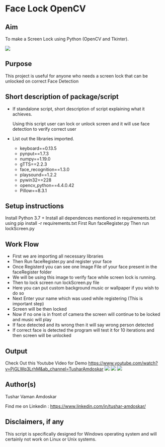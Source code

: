 # Face Lock OpenCV

## Aim 

To make a Screen Lock using Python (OpenCV and Tkinter).

![](https://github.com/TusharAMD/Awesome_Python_Scripts/blob/main/GUIScripts/Face_Lock_OpenCV/Images/ImagesForReadme/Head.png)


## Purpose

This project is useful for anyone who needs a screen lock that can be unlocked on correct Face Detection

## Short description of package/script

- If standalone script, short description of script explaining what it achieves.
  
  Using this script user can lock or unlock screen and it will use face detection to verify correct user

- List out the libraries imported.
    - keyboard==0.13.5
    - pynput==1.7.3
    - numpy==1.19.0
    - gTTS==2.2.3
    - face_recognition==1.3.0
    - playsound==1.2.2
    - pywin32==228
    - opencv_python==4.4.0.42
    - Pillow==8.3.1


## Setup instructions

Install Python 3.7 +
Install all dependences mentioned in requirements.txt using pip install -r requirements.txt
First Run faceRegister.py
Then run lockScreen.py


## Work Flow

- First we are importing all necessary libraries
- Then Run faceRegister.py and register your face
- Once Registerd you can see one Image File of your face present in the faceRegister folder
- We will be using this image to verify face while screen lock is running.
- Then to lock screen run lockScreen.py file
- Here you can put custom background music or wallpaper if you wish to do so
- Next Enter your name which was used while registering (This is important step)
- Screen will be then locked
- Now if no one is in front of camera the screen will continue to be locked and music will play
- If face detected and its wrong then it will say wrong person detected
- If correct face is detected the program will test it for 10 iterations and then screen will be unlocked

## Output

Check Out this Youtube Video for Demo https://www.youtube.com/watch?v=PjGLWq3LrhM&ab_channel=TusharAmdoskar
![](https://github.com/TusharAMD/Awesome_Python_Scripts/blob/main/GUIScripts/Face_Lock_OpenCV/Images/ImagesForReadme/Img1.png)
![](https://github.com/TusharAMD/Awesome_Python_Scripts/blob/main/GUIScripts/Face_Lock_OpenCV/Images/ImagesForReadme/Img2.png)
![](https://github.com/TusharAMD/Awesome_Python_Scripts/blob/main/GUIScripts/Face_Lock_OpenCV/Images/ImagesForReadme/Img3.png)

## Author(s)

Tushar Vaman Amdoskar

Find me on Linkedin : https://www.linkedin.com/in/tushar-amdoskar/

## Disclaimers, if any

This script is specifically designed for Windows operating system and will certainly not work on Linux or Unix systems. 